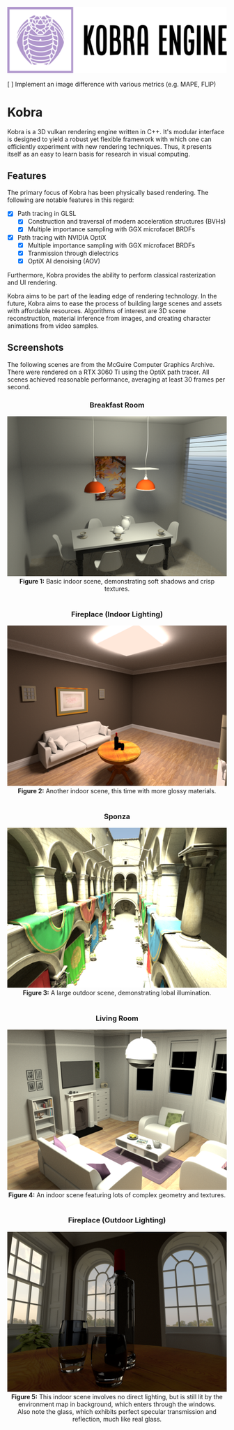 ![](kobra_logo.svg)

[ ] Implement an image difference with various metrics (e.g. MAPE, FLIP)

# Kobra
Kobra is a 3D vulkan rendering engine written in C++. It's modular interface is
designed to yield a robust yet flexible framework with which one can efficiently
experiment with new rendering techniques. Thus, it presents itself as an easy
to learn basis for research in visual computing.

## Features

The primary focus of Kobra has been physically based rendering. The following
are notable features in this regard:

- [x] Path tracing in GLSL
	- [x] Construction and traversal of modern acceleration structures (BVHs)
	- [x] Multiple importance sampling with GGX microfacet BRDFs
- [x] Path tracing with NVIDIA OptiX
	- [x] Multiple importance sampling with GGX microfacet BRDFs
	- [x] Tranmission through dielectrics
	- [x] OptiX AI denoising (AOV)

Furthermore, Kobra provides the ability to perform classical rasterization and
UI rendering.

Kobra aims to be part of the leading edge of rendering technology. In the
future, Kobra aims to ease the process of building large scenes and assets with
affordable resources. Algorithms of interest are 3D scene reconstruction,
material inference from images, and creating character animations from video
samples.

## Screenshots

The following scenes are from the McGuire Computer Graphics Archive. There were
rendered on a RTX 3060 Ti using the OptiX path tracer. All scenes achieved
reasonable performance, averaging at least 30 frames per second.

<center>
	<h3> Breakfast Room </h3>
	<div>
		<img src = "media/capture_10.png">
	</div>
	<b>Figure 1:</b> Basic indoor scene, demonstrating soft shadows and crisp textures.
</center>

<br />
<center>
	<h3> Fireplace (Indoor Lighting) </h3>
	<div>
		<img src = "media/capture_11.png">
	</div>
	<b>Figure 2:</b> Another indoor scene, this time with more glossy materials.
</center>

<br />
<center>
	<h3> Sponza </h3>
	<div>
		<img src = "media/capture_12.png">
	</div>
	<b>Figure 3:</b> A large outdoor scene, demonstrating lobal illumination.
</center>

<br />
<center>
	<h3> Living Room </h3>
	<div>
		<img src = "media/capture_13.png">
	</div>
	<b>Figure 4:</b> An indoor scene featuring lots of complex geometry and textures.
</center>

<br />
<center>
	<h3> Fireplace (Outdoor Lighting) </h3>
	<div>
		<img src = "media/capture_14.png">
	</div>
	<b>Figure 5:</b> This indoor scene involves no direct lighting, but is still
	lit by the environment map in background, which enters through the windows.<br>
	Also note the glass, which exhibits perfect specular transmission and
	reflection, much like real glass.
</center>
